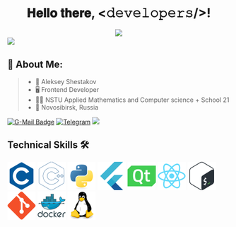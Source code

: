 
<h1  align="center">  𝐇𝐞𝐥𝐥𝐨 𝐭𝐡𝐞𝐫𝐞, <𝚍𝚎𝚟𝚎𝚕𝚘𝚙𝚎𝚛𝚜/>!</h1>
<div id="header" align="center">
  <img src="https://media2.giphy.com/media/J63rXh7iJPR84/giphy.gif?cid=ecf05e47b09wo3nixgq2z8k96jxdc1ahl52dc4arppm94fs6&ep=v1_gifs_related&rid=giphy.gif&ct=g"/>
</div>
<a href="https://www.youtube.com/watch?v=dQw4w9WgXcQ"><img src="https://user-images.githubusercontent.com/73097560/115834477-dbab4500-a447-11eb-908a-139a6edaec5c.gif"></a>

## :disguised_face: About Me:
>- :bearded_person: Aleksey Shestakov
>- :desktop_computer: Frontend Developer
>- :man_student: NSTU Applied Mathematics and Computer science + School 21
>- :city_sunrise: Novosibirsk, Russia
>
 [![G-Mail Badge](https://img.shields.io/badge/Gmail-D14836?style=for-the-badge&logo=gmail&logoColor=white)](mailto:sh_aleksei_07@mail.ru)
 [![Telegram](https://img.shields.io/badge/Telegram-2CA5E0?style=for-the-badge&logo=telegram&logoColor=white)](https://t.me/AlexWe6)
<a href="https://www.youtube.com/watch?v=dQw4w9WgXcQ"><img src="https://user-images.githubusercontent.com/73097560/115834477-dbab4500-a447-11eb-908a-139a6edaec5c.gif"></a>
<h2> Technical Skills 🛠 </h2>

<div>
  <a> <img width ='64px' src ='https://github.com/devicons/devicon/blob/master/icons/c/c-plain.svg'> </a>
  <a> <img width ='64px' src ='https://github.com/devicons/devicon/blob/master/icons/cplusplus/cplusplus-line.svg'> </a>
  <a> <img width ='64px' src ='https://github.com/devicons/devicon/blob/master/icons/python/python-original.svg'> </a>
  <a> <img width ='64px' src ='https://github.com/devicons/devicon/blob/master/icons/flutter/flutter-original.svg'> </a>
  <a> <img width ='64px' src ='https://github.com/devicons/devicon/blob/master/icons/qt/qt-original.svg'> </a>
  <a> <img width ='64px' src ='https://github.com/devicons/devicon/blob/master/icons/react/react-original.svg'> </a>
  <a> <img width ='64px' src ='https://github.com/devicons/devicon/blob/master/icons/bash/bash-original.svg'> </a>
  <a> <img width ='64px' src ='https://github.com/devicons/devicon/blob/master/icons/git/git-original.svg'> </a>
  <a> <img width ='64px' src ='https://github.com/devicons/devicon/blob/master/icons/docker/docker-original-wordmark.svg'> </a>
  <a> <img width ='64px' src ='https://github.com/devicons/devicon/blob/master/icons/linux/linux-original.svg'> </a>
</div>

